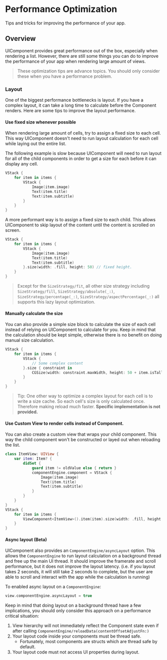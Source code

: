 # Performance Optimization

Tips and tricks for improving the performance of your app.

## Overview

UIComponent provides great performance out of the box, especially when rendering a list. However, there are still some things you can do to improve the performance of your app when rendering large amount of views. 
> These optimization tips are advance topics. You should only consider these when you have a performance problem.

### Layout
One of the biggest performance bottlenecks is layout. If you have a complex layout, it can take a long time to calculate before the Component renders. Here are some tips to improve the layout performance.

#### Use fixed size whenever possible

When rendering large amount of cells, try to assign a fixed size to each cell. This way UIComponent doesn't need to run layout calculation for each cell while laying out the entire list.

The following example is slow because UIComponent will need to run layout for all of the child components in order to get a size for each before it can display any cell.
```swift
VStack {
    for item in items {
        VStack {
            Image(item.image)
            Text(item.title)
            Text(item.subtitle)
        }
    }
}
```

A more performant way is to assign a fixed size to each child. This allows UIComponent to skip layout of the content until the content is scrolled on screen.

```swift
VStack {
    for item in items {
        VStack {
            Image(item.image)
            Text(item.title)
            Text(item.subtitle)
        }.size(width: .fill, height: 50) // fixed height. 
    }
}
```

> Except for the ``SizeStrategy/fit``, all other size strategy including ``SizeStrategy/fill``, ``SizeStrategy/absolute(_:)``, ``SizeStrategy/percentage(_:)``, ``SizeStrategy/aspectPercentage(_:)`` all supports this lazy layout optimization.

#### Manually calculate the size
You can also provide a simple size block to calculate the size of each cell instead of relying on UIComponent to calculate for you. Keep in mind that the calculation should be kept simple, otherwise there is no benefit on doing manual size calculation.

```swift
VStack {
    for item in items {
        VStack {
            // Some complex content
        }.size { constraint in
            CGSize(width: constraint.maxWidth, height: 50 + item.isTall ? 50 : 0)
        }
    }
}
```

> Tip: One other way to optimize a complex layout for each cell is to write a size cache. So each cell's size is only calculated once. Therefore making reload much faster.
**Specific implementation is not provided.**


#### Use Custom View to render cells instead of Component.

You can also create a custom view that wraps your child component. This way the child component won't be constructed or layed out when reloading the list.

```swift
class ItemView: UIView {
    var item: Item? {
        didSet {
            guard item != oldValue else { return }
            componentEngine.component = VStack {
                Image(item.image)
                Text(item.title)
                Text(item.subtitle)
            }
        }
    }
}
VStack {
    for item in items {
        ViewComponent<ItemView>().item(item).size(width: .fill, height: 50)
    }
}
```

#### Async layout (Beta)

UIComponent also provides an ``ComponentEngine/asyncLayout`` option. 
This allows the ``ComponentEngine`` to run layout calculation on a background thread and free up the main UI thread. It should improve the framerate and scroll performance, but it does not improve the layout latency. (i.e. if you layout takes 2 seconds, it will still take 2 seconds to complete, but the user are able to scroll and interact with the app while the calculation is running)

To enabled async layout on a ``ComponentEngine``:
```swift
view.componentEngine.asyncLayout = true
```

Keep in mind that doing layout on a background thread have a few implications, you should only consider this approach on a performance critical situation:
1. View hierarchy will not immediately reflect the Component state even if after calling ``ComponentEngine/reloadData(contentOffsetAdjustFn:)``
2. Your layout code inside your components must be thread safe.
    * Fortunately, most components are structs which are thread safe by default.
3. Your layout code must not access UI properties during layout.
